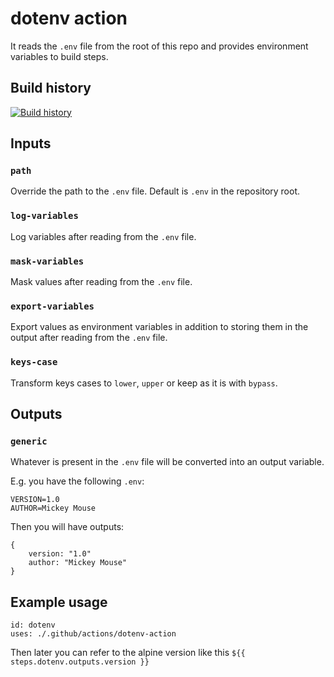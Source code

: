 # dotenv action

It reads the `.env` file from the root of this repo and provides environment variables to build steps.

## Build history

[![Build history](https://buildstats.info/github/chart/falti/dotenv-action?branch=master)](https://github.com/falti/dotenv-action/actions)

## Inputs

### `path`

Override the path to the `.env` file. Default is `.env` in the repository root.

### `log-variables`

Log variables after reading from the `.env` file.

### `mask-variables`

Mask values after reading from the `.env` file.

### `export-variables`

Export values as environment variables in addition to storing them in the output after reading from the `.env` file.

### `keys-case`

Transform keys cases to `lower`, `upper` or keep as it is with `bypass`.

## Outputs

### `generic`

Whatever is present in the `.env` file will be converted into an output variable.

E.g. you have the following `.env`:

    VERSION=1.0
    AUTHOR=Mickey Mouse

Then you will have outputs:

    {
        version: "1.0"
        author: "Mickey Mouse"
    }

## Example usage


    id: dotenv
    uses: ./.github/actions/dotenv-action

Then later you can refer to the alpine version like this
`${{ steps.dotenv.outputs.version }}`
